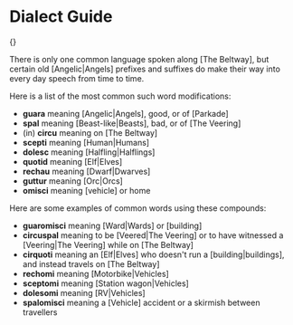 # Dialect Guide

{}

There is only one common language spoken along [The Beltway], but certain old [Angelic|Angels] prefixes and suffixes do make their way into every day speech from time to time.

Here is a list of the most common such word modifications:
- **guara** meaning [Angelic|Angels], good, or of [Parkade]
- **spal** meaning [Beast-like|Beasts], bad, or of [The Veering]
- (in) **circu** meaning on [The Beltway]
- **scepti** meaning [Human|Humans]
- **dolesc** meaning [Halfling|Halflings]
- **quotid** meaning [Elf|Elves]
- **rechau** meaning [Dwarf|Dwarves]
- **guttur** meaning [Orc|Orcs]
- **omisci** meaning [vehicle] or home

Here are some examples of common words using these compounds:
- **guaromisci** meaning [Ward|Wards] or [building]
- **circuspal** meaning to be [Veered|The Veering] or to have witnessed a [Veering|The Veering] while on [The Beltway]
- **cirquoti** meaning an [Elf|Elves] who doesn't run a [building|buildings], and instead travels on [The Beltway]
- **rechomi** meaning [Motorbike|Vehicles]
- **sceptomi** meaning [Station wagon|Vehicles]
- **dolesomi** meaning [RV|Vehicles]
- **spalomisci** meaning a [Vehicle] accident or a skirmish between travellers